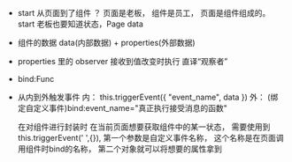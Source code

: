 - start 从页面到了组件 ？
  页面是老板， 组件是员工， 页面是组件组成的。
  start 老板也要知道状态，Page data
  <countdown start="{{start}}">

- 组件的数据 data(内部数据) + properties(外部数据)

- properties 里的 observer 接收到值改变时执行 直译“观察者”

- bind:Func

- 从内到外触发事件
    内： this.triggerEvent({
        "event_name",
        data
    })
    外： (绑定自定义事件)bind:event_name="真正执行接受消息的函数"

    在对组件进行封装时 在当前页面想要获取组件中的某一状态，
    需要使用到this.triggerEvent(' ',{}),
    第一个参数是自定义事件名称，
    这个名称是在页面调用组件时bind的名称，
    第二个对象就可以将想要的属性拿到